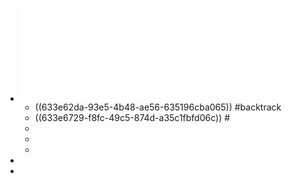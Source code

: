 - ![labuladong的算法秘籍V2.8.pdf](../assets/labuladong的算法秘籍V2.8_1665032880646_0.pdf)
	- ((633e62da-93e5-4b48-ae56-635196cba065)) #backtrack
	- ((633e6729-f8fc-49c5-874d-a35c1fbfd06c)) #
	-
	-
	-
-
-